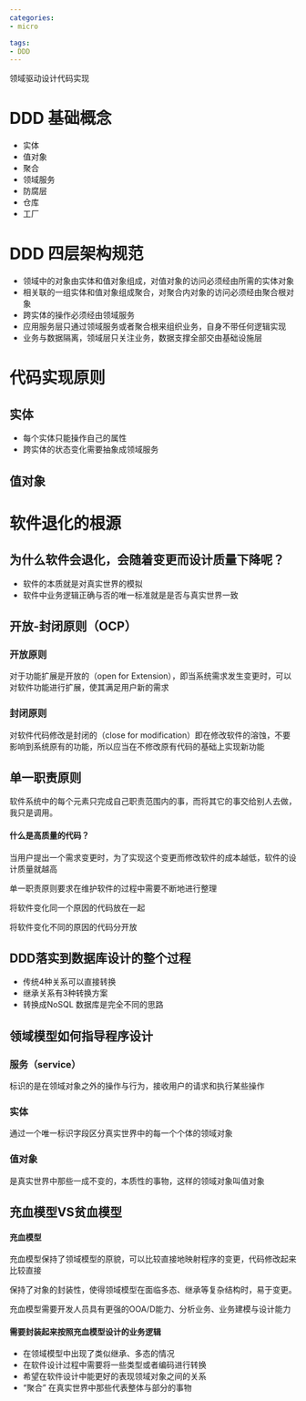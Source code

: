 ```yaml
---
categories:
- micro

tags:
- DDD
---
```


领域驱动设计代码实现
<!--more-->


# DDD 基础概念
* 实体
* 值对象
* 聚合
* 领域服务
* 防腐层
* 仓库
* 工厂

# DDD 四层架构规范
* 领域中的对象由实体和值对象组成，对值对象的访问必须经由所需的实体对象
* 相关联的一组实体和值对象组成聚合，对聚合内对象的访问必须经由聚合根对象
* 跨实体的操作必须经由领域服务
* 应用服务层只通过领域服务或者聚合根来组织业务，自身不带任何逻辑实现
* 业务与数据隔离，领域层只关注业务，数据支撑全部交由基础设施层


# 代码实现原则



## 实体
* 每个实体只能操作自己的属性
* 跨实体的状态变化需要抽象成领域服务

## 值对象





# 软件退化的根源



## 为什么软件会退化，会随着变更而设计质量下降呢？

* 软件的本质就是对真实世界的模拟
* 软件中业务逻辑正确与否的唯一标准就是是否与真实世界一致



## 开放-封闭原则（OCP）

### 开放原则

对于功能扩展是开放的（open for Extension），即当系统需求发生变更时，可以对软件功能进行扩展，使其满足用户新的需求

### 封闭原则

对软件代码修改是封闭的（close for modification）即在修改软件的溶蚀，不要影响到系统原有的功能，所以应当在不修改原有代码的基础上实现新功能



## 单一职责原则

软件系统中的每个元素只完成自己职责范围内的事，而将其它的事交给别人去做，我只是调用。

####  什么是高质量的代码？

当用户提出一个需求变更时，为了实现这个变更而修改软件的成本越低，软件的设计质量就越高



单一职责原则要求在维护软件的过程中需要不断地进行整理  

将软件变化同一个原因的代码放在一起  

将软件变化不同的原因的代码分开放  





## DDD落实到数据库设计的整个过程

* 传统4种关系可以直接转换
* 继承关系有3种转换方案
* 转换成NoSQL 数据库是完全不同的思路



## 领域模型如何指导程序设计

### 服务（service）

标识的是在领域对象之外的操作与行为，接收用户的请求和执行某些操作  



### 实体

通过一个唯一标识字段区分真实世界中的每一个个体的领域对象  



### 值对象

是真实世界中那些一成不变的，本质性的事物，这样的领域对象叫值对象  



## 充血模型VS贫血模型

#### 充血模型

充血模型保持了领域模型的原貌，可以比较直接地映射程序的变更，代码修改起来比较直接  

保持了对象的封装性，使得领域模型在面临多态、继承等复杂结构时，易于变更。  

充血模型需要开发人员具有更强的OOA/D能力、分析业务、业务建模与设计能力

#### 需要封装起来按照充血模型设计的业务逻辑

* 在领域模型中出现了类似继承、多态的情况
* 在软件设计过程中需要将一些类型或者编码进行转换
* 希望在软件设计中能更好的表现领域对象之间的关系
* “聚合” 在真实世界中那些代表整体与部分的事物
